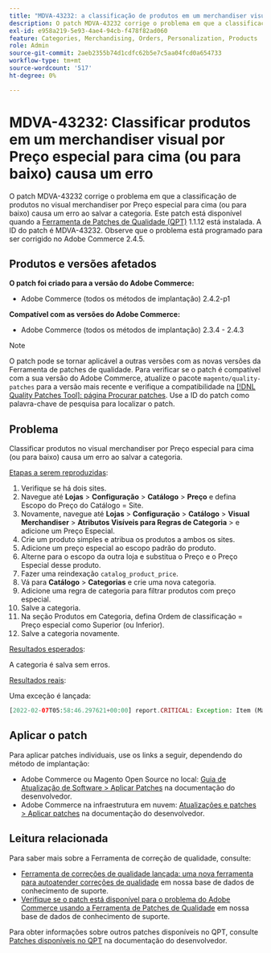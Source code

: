 ```yaml
---
title: "MDVA-43232: a classificação de produtos em um merchandiser visual por Preço especial para cima (ou para baixo) causa um erro"
description: O patch MDVA-43232 corrige o problema em que a classificação de produtos no visual merchandiser por Preço especial para cima (ou para baixo) causa um erro ao salvar a categoria. Este patch está disponível quando a [Ferramenta de correções de qualidade (QPT)](/help/announcements/adobe-commerce-announcements/magento-quality-patches-released-new-tool-to-self-serve-quality-patches.md) 1.1.12 está instalada. A ID do patch é MDVA-43232. Observe que o problema está programado para ser corrigido no Adobe Commerce 2.4.5.
exl-id: e958a219-5e93-4ae4-94cb-f478f82ad060
feature: Categories, Merchandising, Orders, Personalization, Products
role: Admin
source-git-commit: 2aeb2355b74d1cdfc62b5e7c5aa04fcd0a654733
workflow-type: tm+mt
source-wordcount: '517'
ht-degree: 0%

---
```


# MDVA-43232: Classificar produtos em um merchandiser visual por Preço especial para cima (ou para baixo) causa um erro

O patch MDVA-43232 corrige o problema em que a classificação de produtos no visual merchandiser por Preço especial para cima (ou para baixo) causa um erro ao salvar a categoria. Este patch está disponível quando a [Ferramenta de Patches de Qualidade (QPT)](/help/announcements/adobe-commerce-announcements/magento-quality-patches-released-new-tool-to-self-serve-quality-patches.md) 1.1.12 está instalada. A ID do patch é MDVA-43232. Observe que o problema está programado para ser corrigido no Adobe Commerce 2.4.5.

## Produtos e versões afetados

**O patch foi criado para a versão do Adobe Commerce:**

* Adobe Commerce (todos os métodos de implantação) 2.4.2-p1

**Compatível com as versões do Adobe Commerce:**

* Adobe Commerce (todos os métodos de implantação) 2.3.4 - 2.4.3

>[!NOTE]
>
>O patch pode se tornar aplicável a outras versões com as novas versões da Ferramenta de patches de qualidade. Para verificar se o patch é compatível com a sua versão do Adobe Commerce, atualize o pacote `magento/quality-patches` para a versão mais recente e verifique a compatibilidade na [[!DNL Quality Patches Tool]: página Procurar patches](https://experienceleague.adobe.com/tools/commerce-quality-patches/index.html). Use a ID do patch como palavra-chave de pesquisa para localizar o patch.

## Problema

Classificar produtos no visual merchandiser por Preço especial para cima (ou para baixo) causa um erro ao salvar a categoria.

<u>Etapas a serem reproduzidas</u>:

1. Verifique se há dois sites.
1. Navegue até **Lojas** > **Configuração** > **Catálogo** > **Preço** e defina Escopo do Preço do Catálogo = Site.
1. Novamente, navegue até **Lojas** > **Configuração** > **Catálogo** > **Visual Merchandiser** > **Atributos Visíveis para Regras de Categoria** > e adicione um Preço Especial.
1. Crie um produto simples e atribua os produtos a ambos os sites.
1. Adicione um preço especial ao escopo padrão do produto.
1. Alterne para o escopo da outra loja e substitua o Preço e o Preço Especial desse produto.
1. Fazer uma reindexação `catalog_product_price`.
1. Vá para **Catálogo** > **Categorias** e crie uma nova categoria.
1. Adicione uma regra de categoria para filtrar produtos com preço especial.
1. Salve a categoria.
1. Na seção Produtos em Categoria, defina Ordem de classificação = Preço especial como Superior (ou Inferior).
1. Salve a categoria novamente.

<u>Resultados esperados</u>:

A categoria é salva sem erros.

<u>Resultados reais</u>:

Uma exceção é lançada:

```php
[2022-02-07T05:58:46.297621+00:00] report.CRITICAL: Exception: Item (Magento\Catalog\Model\Product\Interceptor) with the same ID "1" already exists. in /lib/internal/Magento/Framework/Data/Collection.php:407
```

## Aplicar o patch

Para aplicar patches individuais, use os links a seguir, dependendo do método de implantação:

* Adobe Commerce ou Magento Open Source no local: [Guia de Atualização de Software > Aplicar Patches](https://experienceleague.adobe.com/en/docs/commerce-operations/tools/quality-patches-tool/usage) na documentação do desenvolvedor.
* Adobe Commerce na infraestrutura em nuvem: [Atualizações e patches > Aplicar patches](https://experienceleague.adobe.com/en/docs/commerce-cloud-service/user-guide/develop/upgrade/apply-patches) na documentação do desenvolvedor.

## Leitura relacionada

Para saber mais sobre a Ferramenta de correção de qualidade, consulte:

* [Ferramenta de correções de qualidade lançada: uma nova ferramenta para autoatender correções de qualidade](/help/announcements/adobe-commerce-announcements/magento-quality-patches-released-new-tool-to-self-serve-quality-patches.md) em nossa base de dados de conhecimento de suporte.
* [Verifique se o patch está disponível para o problema do Adobe Commerce usando a Ferramenta de Patches de Qualidade](/help/support-tools/patches-available-in-qpt-tool/check-patch-for-magento-issue-with-magento-quality-patches.md) em nossa base de dados de conhecimento de suporte.

Para obter informações sobre outros patches disponíveis no QPT, consulte [Patches disponíveis no QPT](https://experienceleague.adobe.com/tools/commerce-quality-patches/index.html) na documentação do desenvolvedor.
